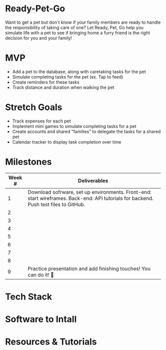# Ready-Pet-Go
Want to get a pet but don't know if your family members are ready to handle the responsibility of taking care of one? Let Ready, Pet, Go help you simulate life with a pet to see if bringing home a furry friend is the right decision for you and your family!

# MVP
- Add a pet to the database, along with caretaking tasks for the pet
- Simulate completing tasks for the pet (ex. Tap to feed)
- Create reminders for these tasks 
- Track distance and duration when walking the pet

# Stretch Goals
- Track expenses for each pet
- Implement mini games to simulate completing tasks for a pet
- Create accounts and shared "families" to delegate the tasks for a shared pet
- Calendar tracker to display task completion over time

# Milestones

| Week # | Deliverables |
|--------|--------------|
| 1      | Download sofrware, set up environments. Front-end: start wireframes. Back-end: API tutorials for backend. Push test files to GitHub.         |                                                                                         
| 2      |                                        |
| 3      |                                        |
| 4      |                                             |
| 5      |         |
| 6      |                                |
| 7      |                                                                                      |             
| 8      |                                                               |
| 9      | Practice presentation and add finishing touches! You can do it! 💙                                                                           |
# Tech Stack
# Software to Intall
# Resources & Tutorials
